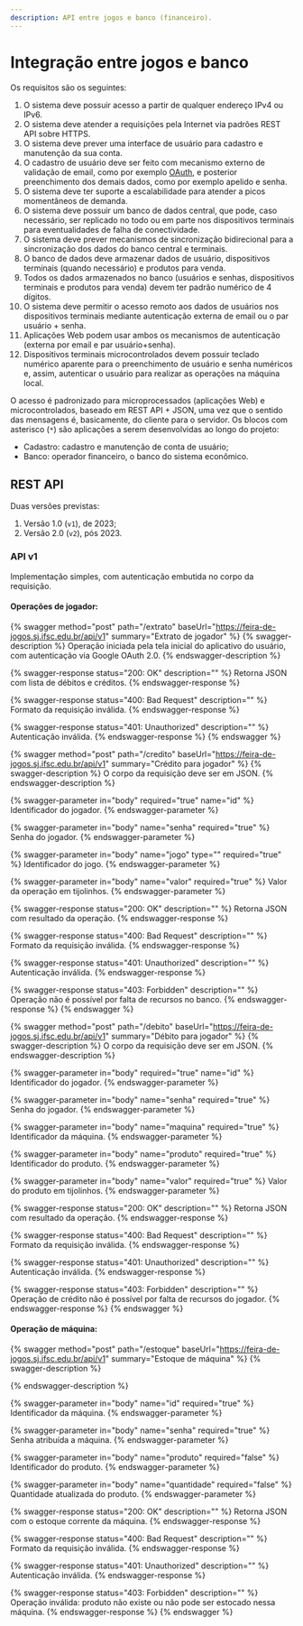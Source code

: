 ```yaml
---
description: API entre jogos e banco (financeiro).
---
```


# Integração entre jogos e banco

Os requisitos são os seguintes:

1. O sistema deve possuir acesso a partir de qualquer endereço IPv4 ou IPv6.
2. O sistema deve atender a requisições pela Internet via padrões REST API sobre HTTPS.
3. O sistema deve prever uma interface de usuário para cadastro e manutenção da sua conta.
4. O cadastro de usuário deve ser feito com mecanismo externo de validação de email, como por exemplo [OAuth](https://oauth.net/2/), e posterior preenchimento dos demais dados, como por exemplo apelido e senha.
5. O sistema deve ter suporte a escalabilidade para atender a picos momentâneos de demanda.
6. O sistema deve possuir um banco de dados central, que pode, caso necessário, ser replicado no todo ou em parte nos dispositivos terminais para eventualidades de falha de conectividade.
7. O sistema deve prever mecanismos de sincronização bidirecional para a sincronização dos dados do banco central e terminais.
8. O banco de dados deve armazenar dados de usuário, dispositivos terminais (quando necessário) e produtos para venda.
9. Todos os dados armazenados no banco (usuários e senhas, dispositivos terminais e produtos para venda) devem ter padrão numérico de 4 dígitos.
10. O sistema deve permitir o acesso remoto aos dados de usuários nos dispositivos terminais mediante autenticação externa de email ou o par usuário + senha.
11. Aplicações Web podem usar ambos os mecanismos de autenticação (externa por email e par usuário+senha).
12. Dispositivos terminais microcontrolados devem possuir teclado numérico aparente para o preenchimento de usuário e senha numéricos e, assim, autenticar o usuário para realizar as operações na máquina local.

O acesso é padronizado para microprocessados (aplicações Web) e microcontrolados, baseado em REST API + JSON, uma vez que o sentido das mensagens é, basicamente, do cliente para o servidor. Os blocos com asterisco (`*`) são aplicações a serem desenvolvidas ao longo do projeto:

* Cadastro: cadastro e manutenção de conta de usuário;
* Banco: operador financeiro, o banco do sistema econômico.

## REST API

Duas versões previstas:

1. Versão 1.0 (`v1`), de 2023;
2. Versão 2.0 (`v2`), pós 2023.

### API v1

Implementação simples, com autenticação embutida no corpo da requisição.

#### Operações de jogador:

{% swagger method="post" path="/extrato" baseUrl="https://feira-de-jogos.sj.ifsc.edu.br/api/v1" summary="Extrato de jogador" %}
{% swagger-description %}
Operação iniciada pela tela inicial do aplicativo do usuário, com autenticação via Google OAuth 2.0.
{% endswagger-description %}

{% swagger-response status="200: OK" description="" %}
Retorna JSON com lista de débitos e créditos.
{% endswagger-response %}

{% swagger-response status="400: Bad Request" description="" %}
Formato da requisição inválida.
{% endswagger-response %}

{% swagger-response status="401: Unauthorized" description="" %}
Autenticação inválida.
{% endswagger-response %}
{% endswagger %}

{% swagger method="post" path="/credito" baseUrl="https://feira-de-jogos.sj.ifsc.edu.br/api/v1" summary="Crédito para jogador" %}
{% swagger-description %}
O corpo da requisição deve ser em JSON.
{% endswagger-description %}

{% swagger-parameter in="body" required="true" name="id" %}
Identificador do jogador.
{% endswagger-parameter %}

{% swagger-parameter in="body" name="senha" required="true" %}
Senha do jogador.
{% endswagger-parameter %}

{% swagger-parameter in="body" name="jogo" type="" required="true" %}
Identificador do jogo.
{% endswagger-parameter %}

{% swagger-parameter in="body" name="valor" required="true" %}
Valor da operação em tijolinhos.
{% endswagger-parameter %}

{% swagger-response status="200: OK" description="" %}
Retorna JSON com resultado da operação.
{% endswagger-response %}

{% swagger-response status="400: Bad Request" description="" %}
Formato da requisição inválida.
{% endswagger-response %}

{% swagger-response status="401: Unauthorized" description="" %}
Autenticação inválida.
{% endswagger-response %}

{% swagger-response status="403: Forbidden" description="" %}
Operação não é possível por falta de recursos no banco.
{% endswagger-response %}
{% endswagger %}

{% swagger method="post" path="/debito" baseUrl="https://feira-de-jogos.sj.ifsc.edu.br/api/v1" summary="Débito para jogador" %}
{% swagger-description %}
O corpo da requisição deve ser em JSON.
{% endswagger-description %}

{% swagger-parameter in="body" required="true" name="id" %}
Identificador do jogador.
{% endswagger-parameter %}

{% swagger-parameter in="body" name="senha" required="true" %}
Senha do jogador.
{% endswagger-parameter %}

{% swagger-parameter in="body" name="maquina" required="true" %}
Identificador da máquina.
{% endswagger-parameter %}

{% swagger-parameter in="body" name="produto" required="true" %}
Identificador do produto.
{% endswagger-parameter %}

{% swagger-parameter in="body" name="valor" required="true" %}
Valor do produto em tijolinhos.
{% endswagger-parameter %}

{% swagger-response status="200: OK" description="" %}
Retorna JSON com resultado da operação.
{% endswagger-response %}

{% swagger-response status="400: Bad Request" description="" %}
Formato da requisição inválida.
{% endswagger-response %}

{% swagger-response status="401: Unauthorized" description="" %}
Autenticação inválida.
{% endswagger-response %}

{% swagger-response status="403: Forbidden" description="" %}
Operação de crédito não é possível por falta de recursos do jogador.
{% endswagger-response %}
{% endswagger %}

#### Operação de máquina:

{% swagger method="post" path="/estoque" baseUrl="https://feira-de-jogos.sj.ifsc.edu.br/api/v1" summary="Estoque de máquina" %}
{% swagger-description %}

{% endswagger-description %}

{% swagger-parameter in="body" name="id" required="true" %}
Identificador da máquina.
{% endswagger-parameter %}

{% swagger-parameter in="body" name="senha" required="true" %}
Senha atribuída a máquina.
{% endswagger-parameter %}

{% swagger-parameter in="body" name="produto" required="false" %}
Identificador do produto.
{% endswagger-parameter %}

{% swagger-parameter in="body" name="quantidade" required="false" %}
Quantidade atualizada do produto.
{% endswagger-parameter %}

{% swagger-response status="200: OK" description="" %}
Retorna JSON com o estoque corrente da máquina.
{% endswagger-response %}

{% swagger-response status="400: Bad Request" description="" %}
Formato da requisição inválida.
{% endswagger-response %}

{% swagger-response status="401: Unauthorized" description="" %}
Autenticação inválida.
{% endswagger-response %}

{% swagger-response status="403: Forbidden" description="" %}
Operação inválida: produto não existe ou não pode ser estocado nessa máquina.
{% endswagger-response %}
{% endswagger %}
